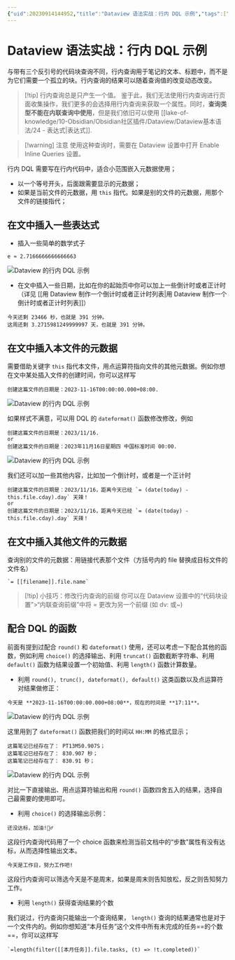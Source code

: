```yaml
---
{"uid":20230914144952,"title":"Dataview 语法实战：行内 DQL 示例","tags":["Obsidian","Dataview","示例"],"description":"介绍了 Dataview 的一些基础的 Inline DQL 的使用实例","author":null,"type":"other","draft":false,"editable":false,"modified":20231008001546,"dg-publish":true,"permalink":"/lake-of-knowledge/10-obsidian/obsidian/dataview/dataview/dataview-dql/","dgPassFrontmatter":true}
---
```



# Dataview 语法实战：行内 DQL 示例

与带有三个反引号的代码块查询不同，行内查询用于笔记的文本、标题中，而不是为它们需要一个孤立的块。行内查询的结果可以随着查询值的改变动态改变。

> [!tip] 行内查询总是只产生一个值。
> 鉴于此，我们无法使用行内查询进行页面收集操作，我们更多的会选择用行内查询来获取一个属性。同时，**查询类型不能在内联查询中使用**，但是我们依旧可以使用 [[lake-of-knowledge/10-Obsidian/Obsidian社区插件/Dataview/Dataview基本语法/24 - 表达式\|表达式]].

> [!warning] 注意
> 使用这种查询时，需要在 Dataview 设置中打开 Enable Inline Queries 设置。

行内 DQL 需要写在行内代码中，适合小范围嵌入元数据使用；

- 以一个等号开头，后面跟需要显示的元数据；
- 如果是当前文件的元数据，用 `this` 指代。如果是别的文件的元数据，用那个文件的链接指代；

## 在文中插入一些表达式

- 插入一些简单的数学式子

```
e ≈ 2.7166666666666663
```

![Dataview 的行内 DQL 示例](https://cdn.pkmer.cn/images/Pasted%20image%2020230914212150.png!pkmer)

- 在文中插入一些日期，比如在你的起始页中你可以加上一些倒计时或者正计时（详见 [[用 Dataview 制作一个倒计时或者正计时列表\|用 Dataview 制作一个倒计时或者正计时列表]]）

```
今天还剩 23466 秒，也就是 391 分钟。
这周还剩 3.2715981249999997 天，也就是 391 分钟。
```

## 在文中插入本文件的元数据

需要借助关键字 `this` 指代本文件，用点运算符指向文件的其他元数据。例如你想在文中某处插入文件的创建时间，你可以这样写

```
创建这篇文件的日期是：2023-11-16T00:00:00.000+08:00.
```

![Dataview 的行内 DQL 示例](https://cdn.pkmer.cn/images/Pasted%20image%2020230914210037.png!pkmer)

如果样式不满意，可以用 DQL 的 `dateformat()` 函数修改修改，例如

```
创建这篇文件的日期是：2023/11/16.
or
创建这篇文件的日期是：2023年11月16日星期四 中国标准时间 00:00.
```

![Dataview 的行内 DQL 示例](https://cdn.pkmer.cn/images/Pasted%20image%2020230914210058.png!pkmer)

我们还可以加一些其他内容，比如加一个倒计时，或者是一个正计时

```
创建这篇文件的日期是：2023/11/16，距离今天已经 `= (date(today) - this.file.cday).day` 天辣！
or
创建这篇文件的日期是：2023/11/16，距离今天已经 `= (date(today) - this.file.cday).day` 天辣！
```

## 在文中插入其他文件的元数据

查询别的文件的元数据：用链接代表那个文件（方括号内的 file 替换成目标文件的文件名）

```
`= [[filename]].file.name`
```

> [!tip] 小技巧：修改行内查询的前缀
> 你可以在 Dataview 设置中的“代码块设置”>“内联查询前缀”中将 = 更改为另一个前缀 (如 dv: 或~)

## 配合 DQL 的函数

前面有提到过配合 `round()` 和 `dateformat()` 使用，还可以考虑一下配合其他的函数，例如利用 `choice()` 的选择输出、利用 `truncat()` 函数截断字符串、利用 `default()` 函数为结果设置一个初始值、利用 `length()` 函数计算数量。

- 利用 `round(), trunc(), dateformat(), default()` 这类函数以及点运算符对结果做修正：

```
今天是 **2023-11-16T00:00:00.000+08:00**，现在的时间是 **17:11**。
```

![Dataview 的行内 DQL 示例](https://cdn.pkmer.cn/images/Pasted%20image%2020230916135258.png!pkmer)

这里用到了 `dateformat()` 函数把我们的时间以 `HH:MM` 的格式显示；

```
这篇笔记已经存在了： PT13M50.907S；
这篇笔记已经存在了： 830.907 秒；
这篇笔记已经存在了： 830.91 秒；
```

![Dataview 的行内 DQL 示例](https://cdn.pkmer.cn/images/Pasted%20image%2020230916140101.png!pkmer)

对比一下直接输出、用点运算符输出和用 `round()` 函数四舍五入的结果，选择自己最需要的使用即可。

- 利用 `choice()` 的选择输出示例：

```
还没达标，加油!🏃‍♂️
```

这段行内查询代码用了一个 choice 函数来检测当前文档中的“步数”属性有没有达标，从而选择性输出文本。

```
今天是工作日，努力工作吧!
```

这段行内查询可以筛选今天是不是周末，如果是周末则告知放松，反之则告知努力工作。

- 利用 `length()` 获得查询结果的个数

我们说过，行内查询只能输出一个查询结果， `length()` 查询的结果通常也是对于一个文件内的。例如你想知道“本月任务”这个文件中所有未完成的任务==的个数==，你可以这样写

```
`=length(filter([[本月任务]].file.tasks, (t) => !t.completed))`
```
